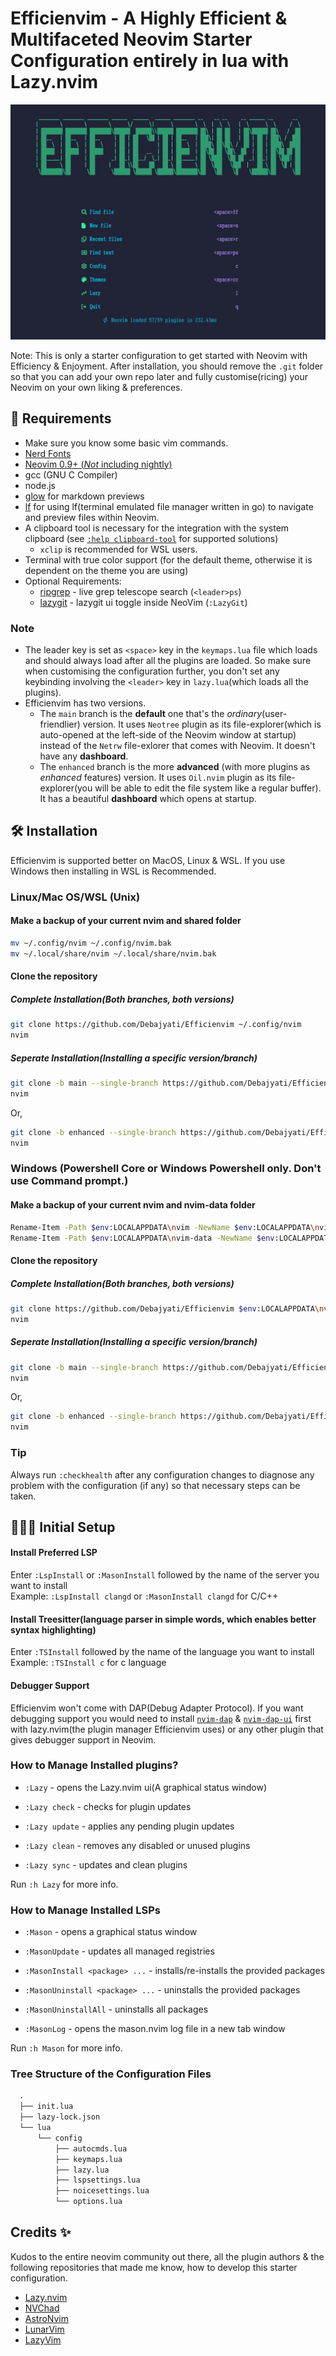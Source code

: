 # Efficienvim - A Highly Efficient & Multifaceted Neovim Starter Configuration entirely in lua with Lazy.nvim
![Efficienvim Dashboard](https://github.com/Debajyati/Efficienvim/blob/main/Dashboard.png)

Note: This is only a starter configuration to get started with Neovim with Efficiency & Enjoyment. 
After installation, you should remove the `.git` folder so that you can add your own repo later and fully customise(ricing) your Neovim on your own liking & preferences.

## 👀 Requirements

- Make sure you know some basic vim commands.
- [Nerd Fonts](https://www.nerdfonts.com/font-downloads)
- [Neovim 0.9+ (_Not_ including nightly)](https://github.com/neovim/neovim/releases/tag/stable)
- gcc (GNU C Compiler)
- node.js
- [glow](https://github.com/charmbracelet/glow#installation) for markdown previews
- [lf](https://github.com/gokcehan/lf) for using lf(terminal emulated file manager written in go) to navigate and preview files within Neovim.
- A clipboard tool is necessary for the integration with the system clipboard (see [`:help clipboard-tool`](https://neovim.io/doc/user/provider.html#clipboard-tool) for supported solutions)
  - `xclip` is recommended for WSL users. 
- Terminal with true color support (for the default theme, otherwise it is dependent on the theme you are using)
- Optional Requirements:
  - [ripgrep](https://github.com/BurntSushi/ripgrep) - live grep telescope search (`<leader>ps`)
  - [lazygit](https://github.com/jesseduffield/lazygit) - lazygit ui toggle inside NeoVim (`:LazyGit`)
  
### Note
- The leader key is set as `<space>` key in the `keymaps.lua` file which loads and should always load after all the plugins are loaded. 
So make sure when customising the configuration further, you don't set any keybinding involving the `<leader>` key in `lazy.lua`(which loads all the plugins).
- Efficienvim has two versions. 
    - The `main` branch is the **default** one that's the *ordinary*(user-friendlier) version.
      It uses `Neotree` plugin as its file-explorer(which is auto-opened at the left-side of the Neovim window at startup) instead of the `Netrw` file-exlorer that comes with Neovim. 
      It doesn't have any **dashboard**.
    - The `enhanced` branch is the more **advanced** (with more plugins as *enhanced* features) version.
      It uses `Oil.nvim` plugin as its file-explorer(you will be able to edit the file system like a regular buffer).
      It has a beautiful **dashboard** which opens at startup. 

## 🛠️ Installation
Efficienvim is supported better on MacOS, Linux & WSL.
If you use Windows then installing in WSL is Recommended.

### Linux/Mac OS/WSL (Unix)

#### Make a backup of your current nvim and shared folder

```bash
mv ~/.config/nvim ~/.config/nvim.bak
mv ~/.local/share/nvim ~/.local/share/nvim.bak
```

#### Clone the repository
##### Complete Installation(Both branches, both versions)
```bash
git clone https://github.com/Debajyati/Efficienvim ~/.config/nvim
nvim
```

##### Seperate Installation(Installing a specific version/branch)
```bash
git clone -b main --single-branch https://github.com/Debajyati/Efficienvim ~/.config/nvim # Installing the only the ordinary version (branchname - 'main')
nvim
```
Or,
```bash
git clone -b enhanced --single-branch https://github.com/Debajyati/Efficienvim ~/.config/nvim # Installing the only the enhanced version (branchname - 'enhanced')
nvim
```

### Windows (Powershell Core or Windows Powershell only. Don't use Command prompt.)

#### Make a backup of your current nvim and nvim-data folder

```sh
Rename-Item -Path $env:LOCALAPPDATA\nvim -NewName $env:LOCALAPPDATA\nvim.bak
Rename-Item -Path $env:LOCALAPPDATA\nvim-data -NewName $env:LOCALAPPDATA\nvim-data.bak
```

#### Clone the repository
##### Complete Installation(Both branches, both versions)
```sh
git clone https://github.com/Debajyati/Efficienvim $env:LOCALAPPDATA\nvim
nvim
```
##### Seperate Installation(Installing a specific version/branch)
```sh
git clone -b main --single-branch https://github.com/Debajyati/Efficienvim $env:LOCALAPPDATA\nvim # Installing the only the ordinary version (branchname - 'main')
nvim
```
Or,
```sh
git clone -b enhanced --single-branch https://github.com/Debajyati/Efficienvim $env:LOCALAPPDATA\nvim # Installing the only the enhanced version (branchname - 'enhanced')
nvim
```
### Tip
Always run `:checkhealth` after any configuration changes to diagnose any problem with the configuration (if any) so that necessary steps can be taken. 

## 👨🏽‍💻 Initial Setup

#### Install Preferred LSP

Enter `:LspInstall` or `:MasonInstall` followed by the name of the server you want to install<br>
Example: `:LspInstall clangd` or `:MasonInstall clangd` for C/C++

#### Install Treesitter(language parser in simple words, which enables better syntax highlighting)

Enter `:TSInstall` followed by the name of the language you want to install<br>
Example: `:TSInstall c` for c language

#### Debugger Support

Efficienvim won't come with DAP(Debug Adapter Protocol). 
If you want debugging support you would need to install [`nvim-dap`](https://github.com/mfussenegger/nvim-dap) & [`nvim-dap-ui`](https://github.com/rcarriga/nvim-dap-ui) first with lazy.nvim(the plugin manager Efficienvim uses) or any other plugin that gives debugger support in Neovim.

### How to Manage Installed plugins?

- `:Lazy` - opens the Lazy.nvim ui(A graphical status window)

- `:Lazy check` - checks for plugin updates

- `:Lazy update` - applies any pending plugin updates

- `:Lazy clean` - removes any disabled or unused plugins

- `:Lazy sync` - updates and clean plugins

Run `:h Lazy` for more info.

### How to Manage Installed LSPs

- `:Mason` - opens a graphical status window

- `:MasonUpdate` - updates all managed registries

- `:MasonInstall <package> ...` - installs/re-installs the provided packages

- `:MasonUninstall <package> ...` - uninstalls the provided packages

- `:MasonUninstallAll` - uninstalls all packages

- `:MasonLog` - opens the mason.nvim log file in a new tab window

Run `:h Mason` for more info.

### Tree Structure of the Configuration Files
```md
  .
  ├── init.lua
  ├── lazy-lock.json
  └── lua
      └── config  
          ├── autocmds.lua        
          ├── keymaps.lua        
          ├── lazy.lua        
          ├── lspsettings.lua
          ├── noicesettings.lua
          └── options.lua
```

## Credits ✨

Kudos to the entire neovim community out there, all the plugin authors & the following repositories that made me know, how to develop this starter configuration.
- [Lazy.nvim](https://github.com/folke/lazy.nvim)
- [NVChad](https://github.com/NvChad/NvChad)
- [AstroNvim](https://github.com/AstroNvim/AstroNvim)
- [LunarVim](https://github.com/LunarVim/LunarVim)
- [LazyVim](https://github.com/LazyVim/LazyVim)
